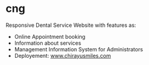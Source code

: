 # cng
Responsive Dental Service Website with features as:
- Online Appointment booking
- Information about services
- Management Information System for Administrators
- Deployement: www.chirayusmiles.com
